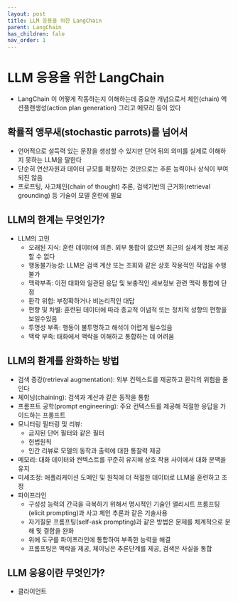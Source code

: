 ```yaml
---
layout: post
title: LLM 응용을 위한 LangChain
parent: LangChain
has_children: fale
nav_order: 1
---
```


# LLM 응용을 위한 LangChain

- LangChain 이 어떻게 작동하는지 이해하는데 중요한 개념으로서 체인(chain) 액션플랜생성(action plan generation) 그리고 메모리 등이 있다

## 확률적 앵무새(stochastic parrots)를 넘어서

- 언어적으로 설득력 있는 문장을 생성할 수 있지만 단어 뒤의 의미를 실제로 이해하지 못하는 LLM을 말한다
- 단순히 연산자원과 데이터 규모를 확장하는 것만으로는 추론 능력이나 상식이 부여되진 않음
- 프로프팅, 사고체인(chain of thought) 추론, 검색기반의 근거화(retrieval grounding) 등 기술이 모델 훈련에 필요

## LLM의 한계는 무엇인가?

- LLM의 고민
  - 오래된 지식: 훈련 데이터에 의존. 외부 통합이 없으면 최근의 실세계 정보 제공할 수 없다
  - 행동불가능성: LLM은 검색 계산 또는 조회와 같은 상호 작용적인 작업을 수행 불가
  - 맥락부족: 이전 대화와 일관된 응답 및 보충적인 세보정보 관련 맥락 통합에 단점
  - 환각 위험: 부정확하거나 비논리적인 대답
  - 편향 및 차별: 훈련된 데이터에 따라 종교적 이념적 또는 정치적 성향의 편향을 보일수있음
  - 투명성 부족: 행동이 불투명하고 해석이 어렵게 될수있음
  - 맥락 부족: 태화에서 맥락을 이해하고 통합하는 데 어려움

## LLM의 환계를 완화하는 방법
- 검색 증강(retrieval augmentation): 외부 컨텍스트를 제공하고 환각의 위험을 줄인다
- 체이닝(chaining): 검색과 계산과 같은 동작을 통합
- 프롬프트 공학(prompt engineering): 주요 컨텍스트를 제공해 적절한 응답을 가이드하는 프롬프트
- 모니터링 필터링 및 리뷰:
  - 금지된 단어 필터와 같은 필터
  - 헌법원칙
  - 인간 리뷰로 모델의 동작과 출력에 대한 통찰력 제공
- 메모리: 대화 데이터와 컨텍스트를 꾸준히 유지해 상호 작용 사이에서 대화 문맥을 유지
- 미세조정: 애플리케이션 도메인 및 원칙에 더 적절한 데이터로 LLM을 훈련하고 조정
- 파이프라인
  - 구성성 능력의 간극을 극복하기 위해서 명시적인 기술인 앨리시트 프롬프팅(elicit prompting)과 사고 체인 추론과 같은 기술사용
  - 자기질문 프롬프팅(self-ask prompting)과 같은 방법은 문제를 체계적으로 분해 및 결함을 완화
  - 위에 도구를 파이프라인에 통합하여 부족한 능력을 해결
  - 프롬프팅은 맥락을 제공, 체이닝은 추론단계를 제공, 검색은 사실을 통합

## LLM 응용이란 무엇인가?

- 클라이언트 